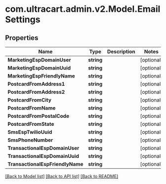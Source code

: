 # com.ultracart.admin.v2.Model.EmailSettings
## Properties

Name | Type | Description | Notes
------------ | ------------- | ------------- | -------------
**MarketingEspDomainUser** | **string** |  | [optional] 
**MarketingEspDomainUuid** | **string** |  | [optional] 
**MarketingEspFriendlyName** | **string** |  | [optional] 
**PostcardFromAddress1** | **string** |  | [optional] 
**PostcardFromAddress2** | **string** |  | [optional] 
**PostcardFromCity** | **string** |  | [optional] 
**PostcardFromName** | **string** |  | [optional] 
**PostcardFromPostalCode** | **string** |  | [optional] 
**PostcardFromState** | **string** |  | [optional] 
**SmsEspTwilioUuid** | **string** |  | [optional] 
**SmsPhoneNumber** | **string** |  | [optional] 
**TransactionalEspDomainUser** | **string** |  | [optional] 
**TransactionalEspDomainUuid** | **string** |  | [optional] 
**TransactionalEspFriendlyName** | **string** |  | [optional] 


[[Back to Model list]](../README.md#documentation-for-models) [[Back to API list]](../README.md#documentation-for-api-endpoints) [[Back to README]](../README.md)

